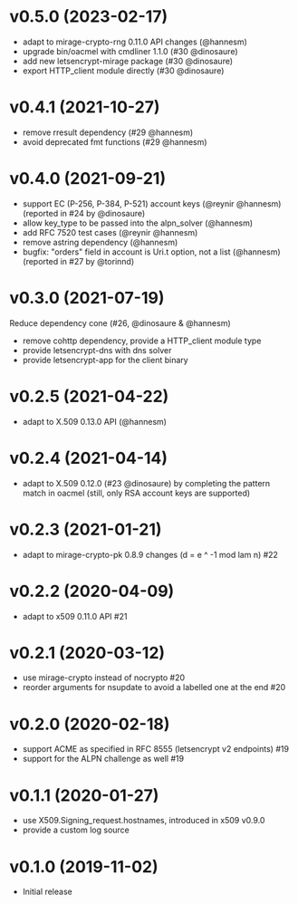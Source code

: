 # v0.5.0 (2023-02-17)

* adapt to mirage-crypto-rng 0.11.0 API changes (@hannesm)
* upgrade bin/oacmel with cmdliner 1.1.0 (#30 @dinosaure)
* add new letsencrypt-mirage package (#30 @dinosaure)
* export HTTP_client module directly (#30 @dinosaure)

# v0.4.1 (2021-10-27)

* remove rresult dependency (#29 @hannesm)
* avoid deprecated fmt functions (#29 @hannesm)

# v0.4.0 (2021-09-21)

* support EC (P-256, P-384, P-521) account keys (@reynir @hannesm)
  (reported in #24 by @dinosaure)
* allow key_type to be passed into the alpn_solver (@hannesm)
* add RFC 7520 test cases (@reynir @hannesm)
* remove astring dependency (@hannesm)
* bugfix: "orders" field in account is Uri.t option, not a list (@hannesm)
  (reported in #27 by @torinnd)

# v0.3.0 (2021-07-19)

Reduce dependency cone (#26, @dinosaure & @hannesm)
- remove cohttp dependency, provide a HTTP_client module type
- provide letsencrypt-dns with dns solver
- provide letsencrypt-app for the client binary

# v0.2.5 (2021-04-22)

* adapt to X.509 0.13.0 API (@hannesm)

# v0.2.4 (2021-04-14)

* adapt to X.509 0.12.0 (#23 @dinosaure) by completing the pattern match in
  oacmel (still, only RSA account keys are supported)

# v0.2.3 (2021-01-21)

* adapt to mirage-crypto-pk 0.8.9 changes (d = e ^ -1 mod lam n) #22

# v0.2.2 (2020-04-09)

* adapt to x509 0.11.0 API #21

# v0.2.1 (2020-03-12)

* use mirage-crypto instead of nocrypto #20
* reorder arguments for nsupdate to avoid a labelled one at the end #20

# v0.2.0 (2020-02-18)

* support ACME as specified in RFC 8555 (letsencrypt v2 endpoints) #19
* support for the ALPN challenge as well #19

# v0.1.1 (2020-01-27)

* use X509.Signing_request.hostnames, introduced in x509 v0.9.0
* provide a custom log source

# v0.1.0 (2019-11-02)

* Initial release
